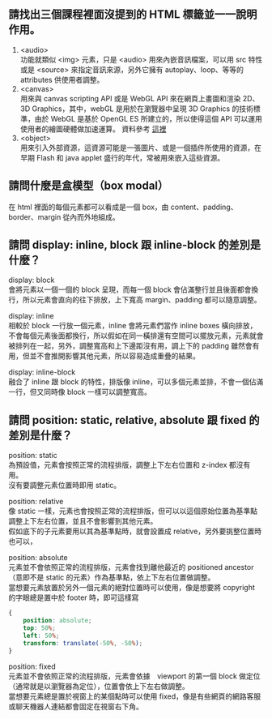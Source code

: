 ## 請找出三個課程裡面沒提到的 HTML 標籤並一一說明作用。
1. \<audio> 
<br>功能就類似 \<img> 元素，只是 \<audio> 用來內嵌音訊檔案，可以用 src 特性或是 \<source> 來指定音訊來源，另外它擁有 autoplay、loop、等等的 attributes 供使用者調整。
2. \<canvas>
<br> 用來與 canvas scripting API 或是 WebGL API 來在網頁上畫圖和渲染 2D、3D Graphics，其中，webGL 是用於在瀏覽器中呈現 3D Graphics 的技術標準，由於 WebGL 是基於 OpenGL ES 所建立的，所以使得這個 API 可以運用使用者的繪圖硬體做加速運算。
資料參考 [這裡](http://test.domojyun.net/MEMO/3D/webgl.html)
3. \<object>
<br> 用來引入外部資源，這資源可能是一張圖片、或是一個插件所使用的資源，在早期 Flash 和 java applet 盛行的年代，常被用來嵌入這些資源。

## 請問什麼是盒模型（box modal）
在 html 裡面的每個元素都可以看成是一個 box，由 content、padding、border、margin 從內而外地組成。

## 請問 display: inline, block 跟 inline-block 的差別是什麼？
display: block <br>
會將元素以一個一個的 block 呈現，而每一個 block 會佔滿整行並且後面都會換行，所以元素會直向的往下排放，上下寬高 margin、padding 都可以隨意調整。

display: inline <br>
相較於 block 一行放一個元素，inline 會將元素們當作 inline boxes 橫向排放，不會每個元素後面都換行，所以假如在同一橫排還有空間可以擺放元素，元素就會被排列在一起，另外，調整寬高和上下邊距沒有用，調上下的 padding 雖然會有用，但並不會推開影響其他元素，所以容易造成重疊的結果。

display: inline-block <br>
融合了 inline 跟 block 的特性，排版像 inline，可以多個元素並排，不會一個佔滿一行，但又同時像 block 一樣可以調整寬高。
## 請問 position: static, relative, absolute 跟 fixed 的差別是什麼？

position: static <br>
為預設值，元素會按照正常的流程排版，調整上下左右位置和 z-index 都沒有用。
<br>沒有要調整元素位置時即用 static。

position: relative <br>
像 static 一樣，元素也會按照正常的流程排版，但可以以這個原始位置為基準點調整上下左右位置，並且不會影響到其他元素。
<br>假如底下的子元素要用以其為基準點時，就會設置成 relative，另外要挑整位置時也可以，

position: absolute <br>
元素並不會依照正常的流程排版，元素會找到離他最近的 positioned ancestor（意即不是 static 的元素）作為基準點，依上下左右位置做調整。
<br>當想要元素放置於另外一個元素的絕對位置時可以使用，像是想要將 copyright 的字眼總是置中於 footer 時，即可這樣寫
```css
{
    position: absolute;
    top: 50%;
    left: 50%;
    transform: translate(-50%, -50%);
}
```

position: fixed <br>
元素並不會依照正常的流程排版，元素會依據　viewport 的第一個 block 做定位（通常就是以瀏覽器為定位），位置會依上下左右做調整。
<br>當想要元素總是置於視窗上的某個點時可以使用 fixed，像是有些網頁的網路客服或聊天機器人連結都會固定在視窗右下角。
